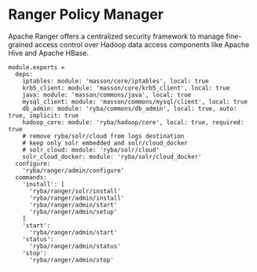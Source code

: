 
# Ranger Policy Manager

Apache Ranger offers a centralized security framework to manage fine-grained
access control over Hadoop data access components like Apache Hive and Apache HBase.

    module.exports =
      deps:
        iptables: module: 'masson/core/iptables', local: true
        krb5_client: module: 'masson/core/krb5_client', local: true
        java: module: 'masson/commons/java', local: true
        mysql_client: module: 'masson/commons/mysql/client', local: true
        db_admin: module: 'ryba/commons/db_admin', local: true, auto: true, implicit: true
        hadoop_core: module: 'ryba/hadoop/core', local: true, required: true
        # remove ryba/solr/cloud from logs destination
        # keep only solr embedded and solr/cloud_docker
        # solr_cloud: module: 'ryba/solr/cloud'
        solr_cloud_docker: module: 'ryba/solr/cloud_docker'
      configure:
        'ryba/ranger/admin/configure'
      commands:
        'install': [
          'ryba/ranger/solr/install'
          'ryba/ranger/admin/install'
          'ryba/ranger/admin/start'
          'ryba/ranger/admin/setup'
        ]
        'start':
          'ryba/ranger/admin/start'
        'status':
          'ryba/ranger/admin/status'
        'stop':
          'ryba/ranger/admin/stop'
